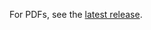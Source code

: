 For PDFs, see the [latest release](https://github.com/JLimperg/talk-2025-01-cpp-aesop-script/releases/latest).
